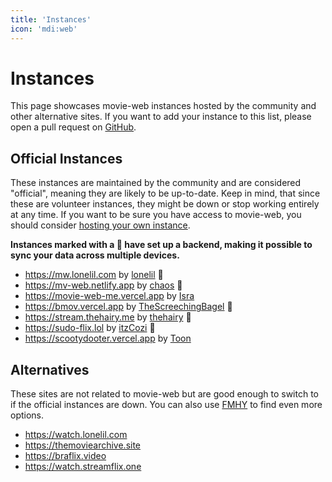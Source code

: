 ```yaml
---
title: 'Instances'
icon: 'mdi:web'
---
```


# Instances

This page showcases movie-web instances hosted by the community and other alternative sites. If you want to add your instance to this list, please open a pull request on [GitHub](https://github.com/movie-web/docs).

## Official Instances

These instances are maintained by the community and are considered "official", meaning they are likely to be up-to-date. Keep in mind, that since these are volunteer instances, they might be down or stop working entirely at any time. If you want to be sure you have access to movie-web, you should consider [hosting your own instance](../1.self-hosting/1.hosting-intro.md). 

<b>Instances marked with a 💾 have set up a backend, making it possible to sync your data across multiple devices.</b>

* https://mw.lonelil.com by [lonelil](https://github.com/lonelil) 💾
* https://mv-web.netlify.app by [chaos](https://github.com/qtchaos) 💾
* https://movie-web-me.vercel.app by [Isra](https://github.com/zisra)
* https://bmov.vercel.app by [TheScreechingBagel](https://github.com/TheScreechingBagel) 💾
* https://stream.thehairy.me by [thehairy](https://github.com/thehairy) 💾
* https://sudo-flix.lol by [itzCozi](https://gitlab.com/itzCozi) 💾
* https://scootydooter.vercel.app by [Toon](https://github.com/Toon-arch)

## Alternatives

These sites are not related to movie-web but are good enough to switch to if the official instances are down. You can also use [FMHY](https://fmhy.pages.dev/videopiracyguide) to find even more options.

* https://watch.lonelil.com
* https://themoviearchive.site
* https://braflix.video
* https://watch.streamflix.one
